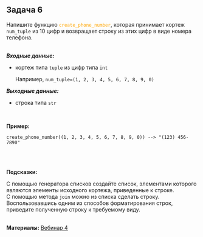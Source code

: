 <html>
<head>
  <meta charset="utf-8" />
  <style>
   .colortext {
    color: orange;
   }
  </style>
 </head>
<h2>Задача 6</h2>
<p>Напишите функцию <code><span class="colortext">create_phone_number</span></code>,
  которая принимает кортеж <code>num_tuple</code> из 10 цифр 
и возвращает строку из этих цифр в виде номера телефона.
<br>
<br>
<p><b><i>Входные данные:</i></b>
  <ul>
  <li>кортеж типа <code>tuple</code> из цифр типа <code>int</code></li>
<p>Например, <code>num_tuple=(1, 2, 3, 4, 5, 6, 7, 8, 9, 0)</code>
</ul>
<p><b><i>Выходные данные:</i></b>
<ul>
  <li>
    строка типа <code>str</code>
  </li>
</ul>
<br>
<p><b>Пример:</b>
  <pre><code>create_phone_number((1, 2, 3, 4, 5, 6, 7, 8, 9, 0)) --> "(123) 456-7890"</code></pre>
<br>
<br>
<p><b>Подсказки:</b>
<div class="hint">
<div>С помощью генератора списков создайте список, элементами которого являются элементы исходного кортежа,
приведенные к строке.</div>
</div>
<div class="hint">
<div>С помощью метода <code>join</code> можно из списка сделать строку.</div>
</div>
<div class="hint">
<div>Воспользовавшись одним из способов форматирования строк, приведите полученную строку к требуемому виду.</div>
</div>

<br>
  <p><b>Материалы:</b>
  <a href="https://n.sbis.ru/shared/disk/0cb1a8f2-ef9f-4feb-a5e8-c3d3010b3252">Вебинар 4</a>
<br>
<br>
</html>